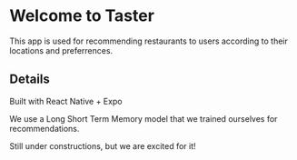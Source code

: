 # Welcome to Taster

This app is used for recommending restaurants to users according to their locations and preferrences.

## Details

Built with React Native + Expo

We use a Long Short Term Memory model that we trained ourselves for recommendations.

Still under constructions, but we are excited for it!

